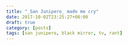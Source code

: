 ```yaml
---
title: "_San Junipero_ made me cry"
date: 2017-10-02T23:25:27+08:00
draft: true
category: [posts]
tags: [san junipero, black mirror, tv, rant]
---
```



